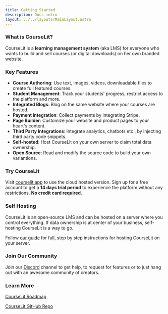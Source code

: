 ```yaml
---
title: Getting Started 
description: Docs intro
layout: ../../layouts/MainLayout.astro
---
```


### What is CourseLit?
CourseLit is a **learning management system** (aka LMS) for everyone who wants to build and sell courses (or digital downloads) on her own branded website.

### Key Features
- **Course Authoring**: Use text, images, videos, downloadable files to create full featured courses.
- **Student Management**: Track your students' progress, restrict access to the platform and more.
- **Integrated Blogs**: Blog on the same website where your courses are hosted.
- **Payment integration**: Collect payments by integrating Stripe.
- **Page Builder**: Customize your website and product pages to your heart's content.
- **Third Party Integrations**: Integrate analytics, chatbots etc., by injecting third party code snippets.
- **Self-hosted**: Host CourseLit on your own server to claim total data ownership.
- **Open Source**: Read and modify the source code to build your own variantions.

### Try CourseLit
Visit <a href="https://courselit.app" target="_blank">courselit.app</a> to use the cloud hosted version. Sign up for a free account to get a **14 days trial period** to experience the platform without any restrictions. **No credit card required**.

### Self Hosting
CourseLit is an open-source LMS and can be hosted on a server where you control everything. If data ownership is at center of your business, self-hosting CourseLit is a way to go.

Follow [our guide](./self-hosting) for full, step by step instructions for hosting CourseLit on your server.

### Join Our Community
Join our [Discord](https://discord.com/invite/GR4bQsN) channel to get help, to request for features or to just hang out with an awesome community of creators.

### Learn More
<a href="https://honey-oviraptor-4b7.notion.site/4a82d434ff2e485c8eb4b22f13252fef?v=9873e6e4812c420ab6a5cd81eca11356" target="_blank">CourseLit Roadmap</a>

<a href="https://github.com/codelitdev/courselit" target="_blank">CourseLit GitHub Repo</a>